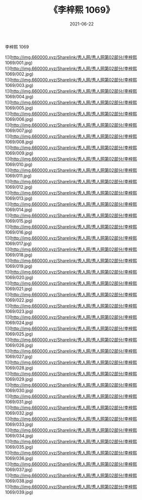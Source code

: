 ﻿---
layout: post
title:  《李梓熙 1069》
date:   2021-06-22
img: http://img.660000.xyz/Sharelink/秀人网/秀人网第02部分/李梓熙 1069/000.jpg
categories: [美女, 清纯, 唯美]
---

李梓熙 1069

  ![](http://img.660000.xyz/Sharelink/秀人网/秀人网第02部分/李梓熙 1069/001.jpg) <br> ![](http://img.660000.xyz/Sharelink/秀人网/秀人网第02部分/李梓熙 1069/002.jpg) <br> ![](http://img.660000.xyz/Sharelink/秀人网/秀人网第02部分/李梓熙 1069/003.jpg) <br> ![](http://img.660000.xyz/Sharelink/秀人网/秀人网第02部分/李梓熙 1069/004.jpg) <br> ![](http://img.660000.xyz/Sharelink/秀人网/秀人网第02部分/李梓熙 1069/005.jpg) <br> ![](http://img.660000.xyz/Sharelink/秀人网/秀人网第02部分/李梓熙 1069/006.jpg) <br> ![](http://img.660000.xyz/Sharelink/秀人网/秀人网第02部分/李梓熙 1069/007.jpg) <br> ![](http://img.660000.xyz/Sharelink/秀人网/秀人网第02部分/李梓熙 1069/008.jpg) <br> ![](http://img.660000.xyz/Sharelink/秀人网/秀人网第02部分/李梓熙 1069/009.jpg) <br> ![](http://img.660000.xyz/Sharelink/秀人网/秀人网第02部分/李梓熙 1069/010.jpg) <br> ![](http://img.660000.xyz/Sharelink/秀人网/秀人网第02部分/李梓熙 1069/011.jpg) <br> ![](http://img.660000.xyz/Sharelink/秀人网/秀人网第02部分/李梓熙 1069/012.jpg) <br> ![](http://img.660000.xyz/Sharelink/秀人网/秀人网第02部分/李梓熙 1069/013.jpg) <br> ![](http://img.660000.xyz/Sharelink/秀人网/秀人网第02部分/李梓熙 1069/014.jpg) <br> ![](http://img.660000.xyz/Sharelink/秀人网/秀人网第02部分/李梓熙 1069/015.jpg) <br> ![](http://img.660000.xyz/Sharelink/秀人网/秀人网第02部分/李梓熙 1069/016.jpg) <br> ![](http://img.660000.xyz/Sharelink/秀人网/秀人网第02部分/李梓熙 1069/017.jpg) <br> ![](http://img.660000.xyz/Sharelink/秀人网/秀人网第02部分/李梓熙 1069/018.jpg) <br> ![](http://img.660000.xyz/Sharelink/秀人网/秀人网第02部分/李梓熙 1069/019.jpg) <br> ![](http://img.660000.xyz/Sharelink/秀人网/秀人网第02部分/李梓熙 1069/020.jpg) <br> ![](http://img.660000.xyz/Sharelink/秀人网/秀人网第02部分/李梓熙 1069/021.jpg) <br> ![](http://img.660000.xyz/Sharelink/秀人网/秀人网第02部分/李梓熙 1069/022.jpg) <br> ![](http://img.660000.xyz/Sharelink/秀人网/秀人网第02部分/李梓熙 1069/023.jpg) <br> ![](http://img.660000.xyz/Sharelink/秀人网/秀人网第02部分/李梓熙 1069/024.jpg) <br> ![](http://img.660000.xyz/Sharelink/秀人网/秀人网第02部分/李梓熙 1069/025.jpg) <br> ![](http://img.660000.xyz/Sharelink/秀人网/秀人网第02部分/李梓熙 1069/026.jpg) <br> ![](http://img.660000.xyz/Sharelink/秀人网/秀人网第02部分/李梓熙 1069/027.jpg) <br> ![](http://img.660000.xyz/Sharelink/秀人网/秀人网第02部分/李梓熙 1069/028.jpg) <br> ![](http://img.660000.xyz/Sharelink/秀人网/秀人网第02部分/李梓熙 1069/029.jpg) <br> ![](http://img.660000.xyz/Sharelink/秀人网/秀人网第02部分/李梓熙 1069/030.jpg) <br> ![](http://img.660000.xyz/Sharelink/秀人网/秀人网第02部分/李梓熙 1069/031.jpg) <br> ![](http://img.660000.xyz/Sharelink/秀人网/秀人网第02部分/李梓熙 1069/032.jpg) <br> ![](http://img.660000.xyz/Sharelink/秀人网/秀人网第02部分/李梓熙 1069/033.jpg) <br> ![](http://img.660000.xyz/Sharelink/秀人网/秀人网第02部分/李梓熙 1069/034.jpg) <br> ![](http://img.660000.xyz/Sharelink/秀人网/秀人网第02部分/李梓熙 1069/035.jpg) <br> ![](http://img.660000.xyz/Sharelink/秀人网/秀人网第02部分/李梓熙 1069/036.jpg) <br> ![](http://img.660000.xyz/Sharelink/秀人网/秀人网第02部分/李梓熙 1069/037.jpg) <br> ![](http://img.660000.xyz/Sharelink/秀人网/秀人网第02部分/李梓熙 1069/038.jpg) <br> ![](http://img.660000.xyz/Sharelink/秀人网/秀人网第02部分/李梓熙 1069/039.jpg) <br>